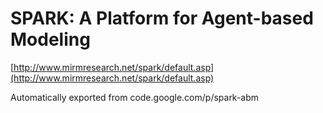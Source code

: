 # SPARK: A Platform for Agent-based Modeling

[http://www.mirmresearch.net/spark/default.asp](http://www.mirmresearch.net/spark/default.asp)

Automatically exported from code.google.com/p/spark-abm
